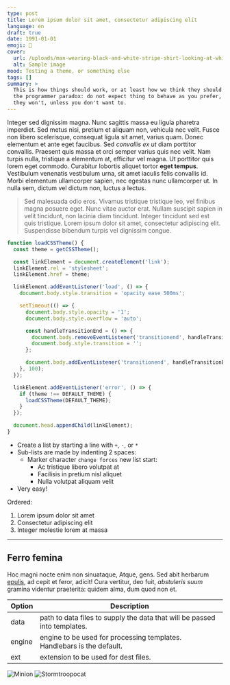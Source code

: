 ```yaml
---
type: post
title: Lorem ipsum dolor sit amet, consectetur adipiscing elit
language: en
draft: true
date: 1991-01-01
emoji: 🧪
cover:
  url: /uploads/man-wearing-black-and-white-stripe-shirt-looking-at-white-printer-papers-on-the-wall.jpg
  alt: Sample image
mood: Testing a theme, or something else
tags: []
summary: >
  This is how things should work, or at least how we think they should. That's
  the programmer paradox: do not expect thing to behave as you prefer, because
  they won't, unless you don't want to.
---
```


Integer sed dignissim magna. Nunc sagittis massa eu ligula pharetra imperdiet.
Sed metus nisi, pretium et aliquam non, vehicula nec velit. Fusce non libero
scelerisque, consequat ligula sit amet, varius quam. Donec elementum et ante
eget faucibus. Sed _convallis ex ut_ diam porttitor convallis. Praesent quis
massa et orci semper varius quis nec velit. Nam turpis nulla, tristique a
elementum at, efficitur vel magna. Ut porttitor quis lorem eget commodo.
Curabitur lobortis aliquet tortor **eget tempus**. Vestibulum venenatis
vestibulum urna, sit amet iaculis felis convallis id. Morbi elementum
ullamcorper sapien, nec egestas nunc ullamcorper ut. In nulla sem, dictum vel
dictum non, luctus a lectus.

> Sed malesuada odio eros. Vivamus tristique tristique leo, vel finibus magna
> posuere eget. Nunc vitae auctor erat. Nullam suscipit sapien in velit
> tincidunt, non lacinia diam tincidunt. Integer tincidunt sed est quis
> tristique. Lorem ipsum dolor sit amet, consectetur adipiscing elit.
> Suspendisse bibendum turpis vel dignissim congue.

```javascript
function loadCSSTheme() {
  const theme = getCSSTheme();

  const linkElement = document.createElement('link');
  linkElement.rel = 'stylesheet';
  linkElement.href = theme;

  linkElement.addEventListener('load', () => {
    document.body.style.transition = 'opacity ease 500ms';

    setTimeout(() => {
      document.body.style.opacity = '1';
      document.body.style.overflow = 'auto';

      const handleTransitionEnd = () => {
        document.body.removeEventListener('transitionend', handleTransitionEnd);
        document.body.style.transition = '';
      };

      document.body.addEventListener('transitionend', handleTransitionEnd);
    }, 100);
  });

  linkElement.addEventListener('error', () => {
    if (theme !== DEFAULT_THEME) {
      loadCSSTheme(DEFAULT_THEME);
    }
  });

  document.head.appendChild(linkElement);
}
```

- Create a list by starting a line with `+`, `-`, or `*`
- Sub-lists are made by indenting 2 spaces:
  - Marker character `change forces` new list start:
    - Ac tristique libero volutpat at
    * Facilisis in pretium nisl aliquet
    - Nulla volutpat aliquam velit
- Very easy!

Ordered:

1. Lorem ipsum dolor sit amet
2. Consectetur adipiscing elit
3. Integer molestie lorem at massa

---

## Ferro femina

Hoc magni nocte enim non sinuataque, Atque, gens. Sed abit herbarum
[epulis](http://vota.com/in-puer), ad cepit et feror, adicit! Cura vertitur, deo
fuit, _abstuleris suum_ gramina videntur praeterita: quidem alma, dum quod non
et.

| Option | Description                                                               |
| ------ | ------------------------------------------------------------------------- |
| data   | path to data files to supply the data that will be passed into templates. |
| engine | engine to be used for processing templates. Handlebars is the default.    |
| ext    | extension to be used for dest files.                                      |

![Minion](https://octodex.github.com/images/minion.png)
![Stormtroopocat](https://octodex.github.com/images/stormtroopocat.jpg 'The Stormtroopocat')
